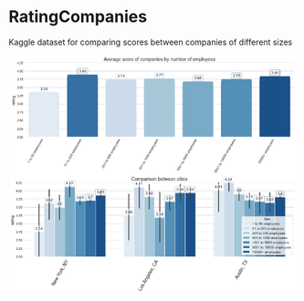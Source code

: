 # RatingCompanies
Kaggle dataset for comparing scores between companies of different sizes

![image](https://github.com/ebannwart/RatingCompanies/blob/main/RatingCompaniesCities.png)
